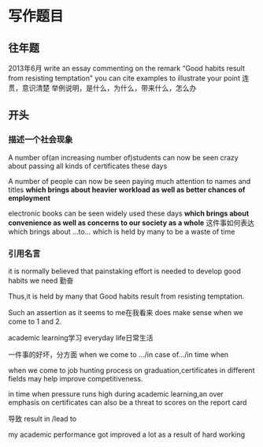

# 写作题目
## 往年题
2013年6月 
write an essay commenting on the remark
“Good habits result from resisting temptation"
you can cite examples to illustrate your point
连贯，意识清楚
举例说明，是什么，为什么，带来什么，怎么办
## 开头
### 描述一个社会现象
A number of(an increasing number of)students can now be seen crazy about passing all kinds of certificates these days

A number of people can now be seen paying much attention to names and titles
**which brings about heavier workload as well as better chances of employment**

electronic books can be seen widely used these days
**which brings about convenience as well as concerns to our society as a whole**
这件事如何表达
which brings about ...to...
which is held by many to be a waste of time
### 引用名言

it is normally believed that 
painstaking effort is needed to develop good habits we need
勤奋

Thus,it is held by many that Good habits result from resisting temptation.

Such an assertion
as it seems to me在我看来
does make sense when we come to 1 and 2.

academic learning学习
everyday life日常生活


一件事的好坏，分方面
when we come to .../in case of.../in time when

when we come to job hunting process on graduation,certificates in different fields may help improve competitiveness.

in time when pressure runs high during academic learning,an over emphasis on certificates can also be a threat to scores on the report card


导致
result in /lead to

my academic performance got improved a lot as a result of hard working




























